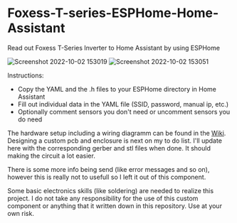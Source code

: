 # Foxess-T-series-ESPHome-Home-Assistant
Read out Foxess T-Series Inverter to Home Assistant by using ESPHome

![Screenshot 2022-10-02 153019](https://user-images.githubusercontent.com/106449034/193456801-99b3201c-d321-4a15-a520-aaa8ef501432.jpg)
![Screenshot 2022-10-02 153051](https://user-images.githubusercontent.com/106449034/193456806-b54805a2-b9ea-435d-a3b7-6fe42b514c9a.jpg)

Instructions:
- Copy the YAML and the .h files to your ESPHome directory in Home Assistant
- Fill out individual data in the YAML file (SSID, password, manual ip, etc.)
- Optionally comment sensors you don't need or uncomment sensors you do need

The hardware setup including a wiring diagramm can be found in the [Wiki](https://github.com/assembly12/Foxess-T-series-ESPHome-Home-Assistant/wiki/Hardware-setup).
Designing a custom pcb and enclosure is next on my to do list. I'll update here with the corresponding gerber and stl files when done. It should making the circuit a lot easier.

There is some more info being send (like error messages and so on), however this is really not to usefull so I left it out of this component.

Some basic electronics skills (like soldering) are needed to realize this project. I do not take any responsibility for the use of this custom component or anything that it written down in this repository. Use at your own risk.

